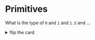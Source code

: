 # Primitives

What is the type of `0` and `1` and `1.5` and ...

<details>
<summary>flip the card</summary>
<br>

## `"number"`

```js
'use strict';

let bananas = 12;

console.log(bananas);
console.log(typeof bananas);
```

</details>
